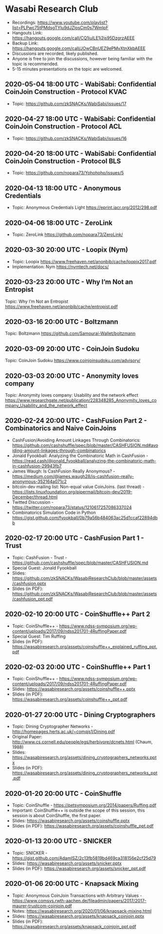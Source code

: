 # Wasabi Research Club

- Recordings: https://www.youtube.com/playlist?list=PLPwc75tPMdsgTYlu9dJZlosCm0s7WmIpF
- Hangouts Link: https://hangouts.google.com/call/CQ1iuILE1j2js95DzgrzAEEE  
- Backup Link: https://hangouts.google.com/call/JOwCBnUEZ9ePMvXtnXkbAEEE
- Discussions are recorded, likely published.
- Anyone is free to join the discussions, however being familiar with the topic is recommended.  
- 5-15 minutes presentations on the topic are welcomed.

## 2020-05-04 18:00 UTC - WabiSabi: Confidential CoinJoin Construction - Protocol KVAC

- Topic: https://github.com/zkSNACKs/WabiSabi/issues/17

## 2020-04-27 18:00 UTC - WabiSabi: Confidential CoinJoin Construction - Protocol ACL

- Topic: https://github.com/zkSNACKs/WabiSabi/issues/16

## 2020-04-20 18:00 UTC - WabiSabi: Confidential CoinJoin Construction - Protocol BLS

- Topic: https://github.com/nopara73/Yohohoho/issues/5

## 2020-04-13 18:00 UTC - Anonymous Credentials

- Topic: Anonymous Credentials Light https://eprint.iacr.org/2012/298.pdf

## 2020-04-06 18:00 UTC - ZeroLink

- Topic: ZeroLink https://github.com/nopara73/ZeroLink/

## 2020-03-30 20:00 UTC - Loopix (Nym)

- Topic: Loopix https://www.freehaven.net/anonbib/cache/loopix2017.pdf
- Implementation: Nym https://nymtech.net/docs/

## 2020-03-23 20:00 UTC - Why I’m Not an Entropist

Topic: Why I’m Not an Entropist https://www.freehaven.net/anonbib/cache/entropist.pdf

## 2020-03-16 20:00 UTC - Boltzmann

Topic: Boltzmann https://github.com/Samourai-Wallet/boltzmann

## 2020-03-09 20:00 UTC - CoinJoin Sudoku

Topic: CoinJoin Sudoku https://www.coinjoinsudoku.com/advisory/

## 2020-03-03 20:00 UTC - Anonymity loves company

Topic: Anonymity loves company: Usability and the network effect https://www.researchgate.net/publication/228348285_Anonymity_loves_company_Usability_and_the_network_effect

## 2020-02-24 20:00 UTC - CashFusion Part 2 - Combinatorics and Naive CoinJoins

- CashFusion/Avoiding Amount Linkages Through Combinatorics: https://github.com/cashshuffle/spec/blob/master/CASHFUSION.md#avoiding-amount-linkages-through-combinatorics
- Jonald Fyookball: Analyzing the Combinatoric Math in CashFusion - https://read.cash/@jonald_fyookball/analyzing-the-combinatoric-math-in-cashfusion-29943fb7
- James Waugh: Is CashFusion Really Anonymous? - https://medium.com/@james.waugh28/is-cashfusion-really-anonymous-352164a071c2
- bitcoin-dev mailing list: Non-equal value CoinJoins. (last thread) - https://lists.linuxfoundation.org/pipermail/bitcoin-dev/2019-December/thread.html
- Twitted Discussion - https://twitter.com/nopara73/status/1210617257086337024
- Combinatorics Simulation Code in Python https://gist.github.com/fyookball/0b79a56b484063ac25d1ccaf22894dbb

## 2020-02-17 20:00 UTC - CashFusion Part 1 - Trust

- Topic: CashFusion - Trust - https://github.com/cashshuffle/spec/blob/master/CASHFUSION.md
- Special Guest: Jonald Fyookball
- Slides: https://github.com/zkSNACKs/WasabiResearchClub/blob/master/assets/cashfusion.pptx
- Slides (in PDF): https://github.com/zkSNACKs/WasabiResearchClub/blob/master/assets/cashfusion_ppt.pdf

## 2020-02-10 20:00 UTC - CoinShuffle++ Part 2

- Topic: CoinShuffle++ - https://www.ndss-symposium.org/wp-content/uploads/2017/09/ndss201701-4RuffingPaper.pdf
- Special Guest: Tim Ruffing
- Slides (in PDF): https://wasabiresearch.org/assets/coinshuffle++_explained_ruffing_ppt.pdf

## 2020-02-03 20:00 UTC - CoinShuffle++ Part 1

- Topic: CoinShuffle++ - https://www.ndss-symposium.org/wp-content/uploads/2017/09/ndss201701-4RuffingPaper.pdf
- Slides: https://wasabiresearch.org/assets/coinshuffle++.pptx
- Slides (in PDF): https://wasabiresearch.org/assets/coinshuffle++_ppt.pdf

## 2020-01-27 20:00 UTC - Dining Cryptographers

- Topic: Dining Cryptographer Networks - http://homepages.herts.ac.uk/~comqjs1/Dining.pdf
- Original Paper: http://www.cs.cornell.edu/people/egs/herbivore/dcnets.html (Chaum, 1988)
- Slides: https://wasabiresearch.org/assets/dining_cryptographers_networks.pptx
- Slides (in PDF): https://wasabiresearch.org/assets/dining_cryptographers_networks_ppt.pdf

## 2020-01-20 20:00 UTC - CoinShuffle

- Topic: CoinShuffle - https://petsymposium.org/2014/papers/Ruffing.pdf
- Important: CoinShuffle++ is outside the scope of this session, this session is about CoinShuffle, the first paper.
- Slides: https://wasabiresearch.org/assets/coinshuffle.pptx
- Slides (in PDF): https://wasabiresearch.org/assets/coinshuffle_ppt.pdf

## 2020-01-13 20:00 UTC - SNICKER

- Topic: SNICKER - https://gist.github.com/AdamISZ/2c13fb5819bd469ca318156e2cf25d79
- Slides: https://wasabiresearch.org/assets/snicker.pptx
- Slides (in PDF): https://wasabiresearch.org/assets/snicker_ppt.pdf

## 2020-01-06 20:00 UTC - Knapsack Mixing

- Topic: Anonymous CoinJoin Transactions with Arbitrary Values - https://www.comsys.rwth-aachen.de/fileadmin/papers/2017/2017-maurer-trustcom-coinjoin.pdf
- Notes: https://wasabiresearch.org/2020/01/06/knapsack-mixing.html
- Slides: https://wasabiresearch.org/assets/knapsack_coinjoin.pptx
- Slides (in PDF): https://wasabiresearch.org/assets/knapsack_coinjoin_ppt.pdf
